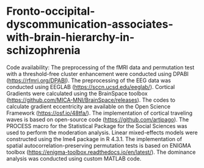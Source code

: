 # Fronto-occipital-dyscommunication-associates-with-brain-hierarchy-in-schizophrenia

Code availability:
The preprocessing of the fMRI data and permutation test with a threshold-free cluster enhancement were conducted using DPABI (https://rfmri.org/DPABI).
The preprocessing of the EEG data was conducted using EEGLAB (https://sccn.ucsd.edu/eeglab/).
Cortical Gradients were calculated using the BrainSpace toolbox (https://github.com/MICA-MNI/BrainSpace/releases).
The codes to calculate gradient eccentricity are available on the Open Science Framework (https://osf.io/48tfa/).
The implementation of cortical traveling waves is based on open-source code (https://github.com/artipago).
The PROCESS macro for the Statistical Package for the Social Sciences was used to perform the moderation analysis.
Linear mixed-effects models were constructed using the lme4 package in R 4.3.1.
The implementation of spatial autocorrelation-preserving permutation tests is based on ENIGMA toolbox (https://enigma-toolbox.readthedocs.io/en/latest/).
The dominance analysis was conducted using custom MATLAB code.

